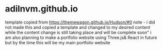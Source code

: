 # adilnvm.github.io
template copied from https://themewagon.github.io/Hudson/#0
note -  i did not made this and copied a template and changed to my desired content
while the content change is still taking place and will be complete soon"
i am also planning to make a portfolio website using Three.js& React  in future 
but by the time this will be my main portfolio website
